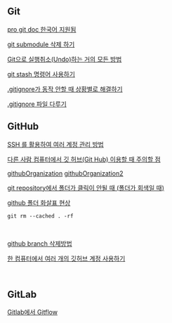
## Git

[pro git doc 한국어 지원됨](https://git-scm.com/book/en/v2)
<br/>

[ git submodule 삭제 하기](https://jjeong.tistory.com/1345)
<br/>

[Git으로 실행취소(Undo)하는 거의 모든 방법](https://yongj.in/git/how-to-undo-almost-anything-with-git/)
<br/>

[ git stash 명령어 사용하기](https://gmlwjd9405.github.io/2018/05/18/git-stash.html)

[.gitignore가 동작 안할 때 상황별로 해결하기](https://coding-groot.tistory.com/59)

[.gitignore 파일 다루기](https://kyu9341.github.io/Git/2020/08/23/git_gitignore/)

[]()

[]()

[]()


[]()

[]()

[]()



## GitHub

[SSH 를 활용하여 여러 계정 관리 방법](https://medium.com/@sunnkis/github-ssh-%EB%A5%BC-%ED%99%9C%EC%9A%A9%ED%95%98%EC%97%AC-%EC%97%AC%EB%9F%AC-%EA%B3%84%EC%A0%95-%EA%B4%80%EB%A6%AC-%EB%B0%A9%EB%B2%95-7ec29bd0186d)
<br/>

[다른 사람 컴퓨터에서 깃 허브(Git Hub) 이용할 때 주의할 점](https://ndb796.tistory.com/248)
<br/>

[githubOrganization](https://xively.tistory.com/17)
[githubOrganization2](https://www.lainyzine.com/ko/article/how-to-create-an-organization-for-collaboration-on-github/)
<br/>

[git repository에서 폴더가 클릭이 안될 때 (폴더가 회색일 때)](https://zeddios.tistory.com/151)
<br/>

[github 폴더 화살표 현상](https://velog.io/@nsunny0908/git-github-%ED%8F%B4%EB%8D%94-%ED%99%94%EC%82%B4%ED%91%9C-%ED%98%84%EC%83%81)
```
git rm --cached . -rf
```
<br/>

[github branch 삭제방법](https://wakestand.tistory.com/667)
<br/>

[한 컴퓨터에서 여러 개의 깃허브 계정 사용하기](https://velog.io/@jay/multiplegithubaccounts)
<br/>

[]()
<br/>


## GitLab

[Gitlab에서 Gitflow](https://medium.com/@kingsae/gitlab%EC%97%90%EC%84%9C-gitflow-ac6e3cb77aae)
<br/>

[]()
<br/>

[]()
<br/>

[]()
<br/>
